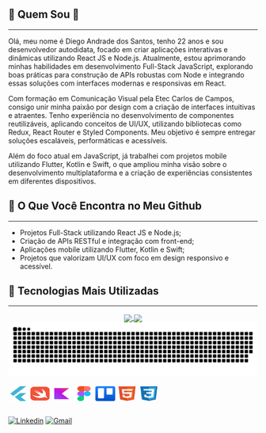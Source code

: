 ## 🌠 Quem Sou 🌠
***

Olá, meu nome é Diego Andrade dos Santos, tenho 22 anos e sou desenvolvedor autodidata, focado em criar aplicações interativas e dinâmicas utilizando React JS e Node.js. Atualmente, estou aprimorando minhas habilidades em desenvolvimento Full-Stack JavaScript, explorando boas práticas para construção de APIs robustas com Node e integrando essas soluções com interfaces modernas e responsivas em React.

Com formação em Comunicação Visual pela Etec Carlos de Campos, consigo unir minha paixão por design com a criação de interfaces intuitivas e atraentes. Tenho experiência no desenvolvimento de componentes reutilizáveis, aplicando conceitos de UI/UX, utilizando bibliotecas como Redux, React Router e Styled Components. Meu objetivo é sempre entregar soluções escaláveis, performáticas e acessíveis.

Além do foco atual em JavaScript, já trabalhei com projetos mobile utilizando Flutter, Kotlin e Swift, o que ampliou minha visão sobre o desenvolvimento multiplataforma e a criação de experiências consistentes em diferentes dispositivos.

## 📱 O Que Você Encontra no Meu Github 
***
- Projetos Full-Stack utilizando React JS e Node.js;
- Criação de APIs RESTful e integração com front-end;
- Aplicações mobile utilizando Flutter, Kotlin e Swift;
- Projetos que valorizam UI/UX com foco em design responsivo e acessível.

## 💌 Tecnologias Mais Utilizadas
***

<div align="center">
<a href="https://github.com/anuraghazra/github-readme-stats">
  <img height=200 align="center" src="https://github-readme-stats.vercel.app/api?username=diandrade&show_icons=true&theme=gruvbox_light" />
</a>
<a href="https://github.com/anuraghazra/convoychat">
  <img height=200 align="center" src="https://github-readme-stats.vercel.app/api/top-langs?username=diandrade&show_icons=true&theme=gruvbox_light&layout=compact&langs_count=8&card_width=320" />
</a>
<picture>
  <source media="(prefers-color-scheme: dark)" srcset="https://raw.githubusercontent.com/platane/platane/output/github-contribution-grid-snake-dark.svg">
  <source media="(prefers-color-scheme: light)" srcset="https://raw.githubusercontent.com/platane/platane/output/github-contribution-grid-snake.svg">
  <img alt="github contribution grid snake animation" src="https://raw.githubusercontent.com/platane/platane/output/github-contribution-grid-snake.svg">
</picture>
</div>

<div style="display: inline_block"><br>
  <img align="center" alt="Rafa-Js" height="30" width="40" src="https://raw.githubusercontent.com/devicons/devicon/master/icons/flutter/flutter-plain.svg">
  <img align="center" alt="Rafa-Ts" height="30" width="40" src="https://raw.githubusercontent.com/devicons/devicon/master/icons/swift/swift-original.svg">
  <img align="center" alt="Rafa-React" height="30" width="40" src="https://raw.githubusercontent.com/devicons/devicon/master/icons/kotlin/kotlin-original.svg">
  <img align="center" alt="Rafa-Python" height="30" width="40" src="https://raw.githubusercontent.com/devicons/devicon/master/icons/figma/figma-original.svg">
  <img align="center" alt="Rafa-Csharp" height="30" width="40" src="https://raw.githubusercontent.com/devicons/devicon/master/icons/trello/trello-original.svg">
  <img align="center" alt="Rafa-HTML" height="30" width="40" src="https://raw.githubusercontent.com/devicons/devicon/master/icons/html5/html5-original.svg">
  <img align="center" alt="Rafa-CSS" height="30" width="40" src="https://raw.githubusercontent.com/devicons/devicon/master/icons/css3/css3-original.svg">
</div>

<br>

[![Linkedin](https://img.shields.io/badge/LinkedIn-0077B5?style=for-the-badge&logo=linkedin&logoColor=white)](https://www.linkedin.com/in/andradedossantosdiego/)
[![Gmail](https://img.shields.io/badge/Gmail-D14836?style=for-the-badge&logo=gmail&logoColor=white)](mailto:contato.andradediego@gmail.com)
